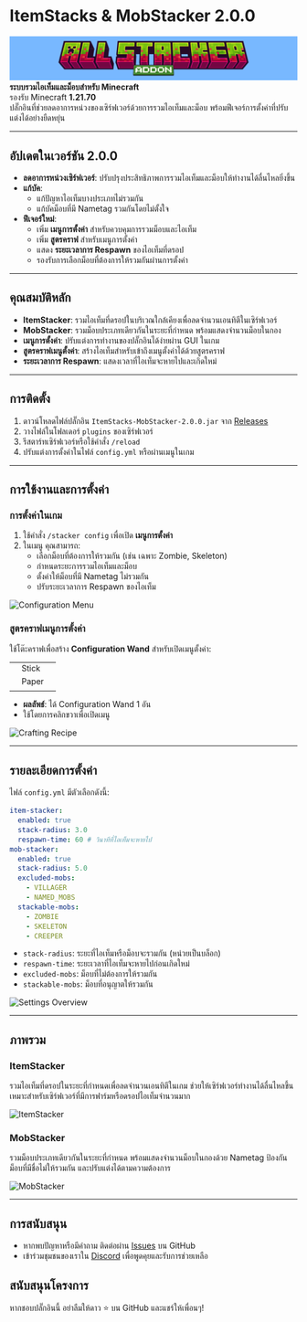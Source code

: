 # ItemStacks & MobStacker 2.0.0

![Plugin Banner](https://github.com/PUKAN223/AllStacker-Addons/blob/2.0.0-release/resource/banner.png?raw=true)  
**ระบบรวมไอเท็มและม็อบสำหรับ Minecraft**  
รองรับ Minecraft **1.21.70**  
ปลั๊กอินที่ช่วยลดอาการหน่วงของเซิร์ฟเวอร์ด้วยการรวมไอเท็มและม็อบ พร้อมฟีเจอร์การตั้งค่าที่ปรับแต่งได้อย่างยืดหยุ่น

---

## อัปเดตในเวอร์ชัน 2.0.0
- **ลดอาการหน่วงเซิร์ฟเวอร์**: ปรับปรุงประสิทธิภาพการรวมไอเท็มและม็อบให้ทำงานได้ลื่นไหลยิ่งขึ้น
- **แก้บัค**:
  - แก้ปัญหาไอเท็มบางประเภทไม่รวมกัน
  - แก้บัคม็อบที่มี Nametag รวมกันโดยไม่ตั้งใจ
- **ฟีเจอร์ใหม่**:
  - เพิ่ม **เมนูการตั้งค่า** สำหรับควบคุมการรวมม็อบและไอเท็ม
  - เพิ่ม **สูตรคราฟ** สำหรับเมนูการตั้งค่า
  - แสดง **ระยะเวลาการ Respawn** ของไอเท็มที่ดรอป
  - รองรับการเลือกม็อบที่ต้องการให้รวมกันผ่านการตั้งค่า

---

## คุณสมบัติหลัก
- **ItemStacker**: รวมไอเท็มที่ดรอปในบริเวณใกล้เคียงเพื่อลดจำนวนเอนทิตีในเซิร์ฟเวอร์
- **MobStacker**: รวมม็อบประเภทเดียวกันในระยะที่กำหนด พร้อมแสดงจำนวนม็อบในกอง
- **เมนูการตั้งค่า**: ปรับแต่งการทำงานของปลั๊กอินได้ง่ายผ่าน GUI ในเกม
- **สูตรคราฟเมนูตั้งค่า**: สร้างไอเท็มสำหรับเข้าถึงเมนูตั้งค่าได้ด้วยสูตรคราฟ
- **ระยะเวลาการ Respawn**: แสดงเวลาที่ไอเท็มจะหายไปและเกิดใหม่

---

## การติดตั้ง
1. ดาวน์โหลดไฟล์ปลั๊กอิน `ItemStacks-MobStacker-2.0.0.jar` จาก [Releases](#)
2. วางไฟล์ในโฟลเดอร์ `plugins` ของเซิร์ฟเวอร์
3. รีสตาร์ทเซิร์ฟเวอร์หรือใช้คำสั่ง `/reload`
4. ปรับแต่งการตั้งค่าในไฟล์ `config.yml` หรือผ่านเมนูในเกม

---

## การใช้งานและการตั้งค่า
### การตั้งค่าในเกม
1. ใช้คำสั่ง `/stacker config` เพื่อเปิด **เมนูการตั้งค่า**
2. ในเมนู คุณสามารถ:
   - เลือกม็อบที่ต้องการให้รวมกัน (เช่น เฉพาะ Zombie, Skeleton)
   - กำหนดระยะการรวมไอเท็มและม็อบ
   - ตั้งค่าให้ม็อบที่มี Nametag ไม่รวมกัน
   - ปรับระยะเวลาการ Respawn ของไอเท็ม

![Configuration Menu](https://via.placeholder.com/600x300.png?text=Configuration+Menu)

### สูตรคราฟเมนูการตั้งค่า
ใช้โต๊ะคราฟเพื่อสร้าง **Configuration Wand** สำหรับเปิดเมนูตั้งค่า:

|   |   |   |
|---|---|---|
|   | Stick |   |
|   | Paper |   |
|   |   |   |

- **ผลลัพธ์**: ได้ Configuration Wand 1 อัน
- ใช้โดยการคลิกขวาเพื่อเปิดเมนู

![Crafting Recipe](https://via.placeholder.com/400x200.png?text=Crafting+Recipe)

---

## รายละเอียดการตั้งค่า
ไฟล์ `config.yml` มีตัวเลือกดังนี้:
```yaml
item-stacker:
  enabled: true
  stack-radius: 3.0
  respawn-time: 60 # วินาทีที่ไอเท็มจะหายไป
mob-stacker:
  enabled: true
  stack-radius: 5.0
  excluded-mobs:
    - VILLAGER
    - NAMED_MOBS
  stackable-mobs:
    - ZOMBIE
    - SKELETON
    - CREEPER
```
- `stack-radius`: ระยะที่ไอเท็มหรือม็อบจะรวมกัน (หน่วยเป็นบล็อก)
- `respawn-time`: ระยะเวลาที่ไอเท็มจะหายไปก่อนเกิดใหม่
- `excluded-mobs`: ม็อบที่ไม่ต้องการให้รวมกัน
- `stackable-mobs`: ม็อบที่อนุญาตให้รวมกัน

![Settings Overview](https://via.placeholder.com/600x300.png?text=Settings+Overview)

---

## ภาพรวม
### ItemStacker
รวมไอเท็มที่ดรอปในระยะที่กำหนดเพื่อลดจำนวนเอนทิตีในเกม ช่วยให้เซิร์ฟเวอร์ทำงานได้ลื่นไหลขึ้น เหมาะสำหรับเซิร์ฟเวอร์ที่มีการฟาร์มหรือดรอปไอเท็มจำนวนมาก

![ItemStacker](https://via.placeholder.com/600x300.png?text=ItemStacker+In+Action)

### MobStacker
รวมม็อบประเภทเดียวกันในระยะที่กำหนด พร้อมแสดงจำนวนม็อบในกองด้วย Nametag ป้องกันม็อบที่มีชื่อไม่ให้รวมกัน และปรับแต่งได้ตามความต้องการ

![MobStacker](https://via.placeholder.com/600x300.png?text=MobStacker+In+Action)

---

## การสนับสนุน
- หากพบปัญหาหรือมีคำถาม ติดต่อผ่าน [Issues](#) บน GitHub
- เข้าร่วมชุมชนของเราใน [Discord](#) เพื่อพูดคุยและรับการช่วยเหลือ

## สนับสนุนโครงการ
หากชอบปลั๊กอินนี้ อย่าลืมให้ดาว ⭐ บน GitHub และแชร์ให้เพื่อนๆ!
